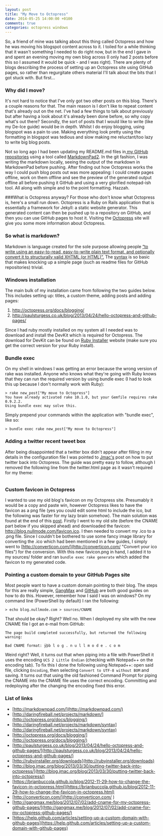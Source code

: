 ```yaml
---
layout: post
title: "My Move to Octopress"
date: 2014-05-25 14:00:00 +0100
comments: true
categories: octopress windows
---
```


So, a friend of mine was talking about this thing called Octopress and how he was moving his blogspot content across to it. I toiled for a while thinking that it wasn't something I needed to do right now, but in the end I gave in and spent an evening moving my own blog across (I only had 2 posts before this so I assumed it would be quick - and I was right). There are plenty of blogs describing the process of setting up an Octopress site using GitHub pages, so rather than regurgitate others material I'll talk about the bits that I got stuck with. But first... 

### Why did I move?
It's not hard to notice that I've only got two other posts on this blog. There's a couple reasons for that. The main reason is I don't like to repeat content that's already out on the net. I've had a few things to talk about previously but after having a look about it's already been done before, so why copy what's out there? Secondly, the sort of posts that I would like to write (like my De-Ice guide) would be in depth. Whilst I do enjoy blogging, using blogspot was a pain to use. Making everything look pretty using the formatting in blogspot was tedious and slow making me reluctant/too lazy to write big blog posts. 

Not so long ago I had been updating my README.md files in[ my GitHub repositories](https://github.com/NullMode) using a tool called [MarkdownPad2](http://markdownpad.com/). In the git fashion, I was writing the markdown locally, seeing the output of the markdown in MarkdownPad before pushing. After finding out how Octopress works the way I could push blog posts out was more appealing: I could create pages offline, work on them offline and see the preview of the generated output offline all before pushing it GitHub and using a very glorified notepad-ish tool. All along with simple and to the point formatting. Hazzah. 

###What is Octopress anyway?
For those who don't know what Octopress is, here's a small run down. Octopress is a Ruby on Rails application that is essentially a framework for Jekyll: a static website generator. This generated content can then be pushed up to a repository on GitHub, and then you can use GitHub pages to host it. Visiting the [Octopress](http://octopress.org/ "Octopress") site will give you some more information about Octopress.


### So what is markdown?
Markdown is language created for the sole purpose allowing people [“to write using an easy-to-read, easy-to-write plain text format, and optionally convert it to structurally valid XHTML (or HTML)”.](http://daringfireball.net/projects/markdown/ "John Gruber on Markdown") The [syntax](http://daringfireball.net/projects/markdown/syntax "Syntax") is so basic that makes knocking up a simple page (such as readme files for GitHub repositories) trivial. 


### Windows installation
The main bulk of my installation came from following the two guides below. This includes setting up: titles, a custom theme, adding posts and adding pages:

1. http://octopress.org/docs/blogging/
2. http://paulsturgess.co.uk/blog/2013/04/24/hello-octopress-and-github-pages/

Since I had ruby mostly installed on my system all I needed was to download and install the DevKit which is required for Octopress. The download for DevKit can be found on [Ruby Installer](http://rubyinstaller.org/downloads "Ruby downloads") website (make sure you get the correct version for your Ruby install).

### Bundle exec
On my shell in windows I was getting an error because the wrong version of rake was installed. Anyone who knows what they're going with Ruby knows that they can run the required version by using bundle exec (I had to look this up because I don't normally work with Ruby):

	> rake new_post["My move to Octopress"]
	You have already activated rake 10.1.0, but your Gemfile requires rake 0.9.2.2.
	Using bundle exec may solve this.

Simply prepend your commands within the application with "bundle exec", like so:
	
	> bundle exec rake new_post["My move to Octopress"]

### Adding a twitter recent tweet box
After being disappointed that a twitter box didn't appear after filling in my details in the configuration file I was pointed to [Jmac's](http://blog.jmac.org/blog/2013/03/30/putting-twitter-back-into-octopress/ "Jmac - Putting Twitter Back Into Octopress") post on how to put twitter back into Octopress. The guide was pretty easy to follow, although I removed the following line from the twitter.html page as it wasn't required for my theme:

```<h1>Twitter</h1>
```

### Custom favicon in Octopress
I wanted to use my old blog's favicon on my Octopress site. Presumably it would be a copy and paste win, however Octopress likes to have the favicon as a png file (yes you could edit some html to include the ico, but the following was faster for my lazy brain somehow). The main solution was found at the end of this [post](https://brianbuccola.github.io/blog/2012-11-29-how-to-change-the-favicon-in-octopress.html "How to Change the Favicon in Octopress"). Firstly I went to my old site (before the CNAME part below if you skipped ahead) and downloaded the favicon: http://blog.nullmode.com/favicon.ico. I then needed to convert my .ico to a .png file. Since I couldn't be bothered to use some fancy image library for converting the .ico which had been mentioned in a few guides, I simply went to [http://converticon.com/](http://converticon.com/ "Convert your ico files") for the conversion. With this new favicon.png in hand, I added it to my sources/ folder and ran `bundle exec rake generate` which added the favicon to my generated code.

### Pointing a custom domain to your GitHub Pages site
Most people want to have a custom domain pointing to their blog. The steps for this are really simple, [GangMax](http://gangmax.me/blog/2012/07/02/add-cname-for-my-octopress-github-pages/ "Add CNAME for My Octopress Github Pages") and [GitHub](https://help.github.com/articles/setting-up-a-custom-domain-with-github-pages "Setting up a custom domain with GitHub Pages") are both good guides on how to do this. However, remember how I said I was on windows? On my command line (PowerShell by default) I ran the following:

	> echo blog.nullmode.com > sources/CNAME	

That should be okay? Right? Well no. When I deployed my site with the new CNAME file I got an e-mail from GitHub:

	The page build completed successfully, but returned the following warning:
	
	Bad CNAME format: ÿþb l o g . n u l l m o d e . c o m

Weird right? Well, it turns out that when piping into a file with PowerShell it uses the encoding `UCS 2 Little Endian` (checking with Notepad++ on the encoding tab). To fix this I done the following using Notepad++: open said file, clicking `Encoding`, then selecting `Convert to UTF-8 without BOM` and saving. It turns out that using the old fashioned Command Prompt for piping the CNAME into the CNAME file uses the correct encoding. Committing and redeploying after the changing the encoding fixed this error.


### List of links

- [http://markdownpad.com/](http://markdownpad.com/)
- [http://daringfireball.net/projects/markdown/](http://octopress.org/docs/blogging/)
- [http://daringfireball.net/projects/markdown/syntax](http://daringfireball.net/projects/markdown/syntax)
- [http://octopress.org/docs/blogging/](http://octopress.org/docs/blogging/)
- [http://paulsturgess.co.uk/blog/2013/04/24/hello-octopress-and-github-pages/](http://paulsturgess.co.uk/blog/2013/04/24/hello-octopress-and-github-pages/)
- [http://rubyinstaller.org/downloads](http://rubyinstaller.org/downloads)
- [http://blog.jmac.org/blog/2013/03/30/putting-twitter-back-into-octopress/](http://blog.jmac.org/blog/2013/03/30/putting-twitter-back-into-octopress/)
- [https://brianbuccola.github.io/blog/2012-11-29-how-to-change-the-favicon-in-octopress.html](https://brianbuccola.github.io/blog/2012-11-29-how-to-change-the-favicon-in-octopress.html)
- [http://converticon.com/](http://converticon.com/ ) 
- [http://gangmax.me/blog/2012/07/02/add-cname-for-my-octopress-github-pages/](http://gangmax.me/blog/2012/07/02/add-cname-for-my-octopress-github-pages/)
- [https://help.github.com/articles/setting-up-a-custom-domain-with-github-pages](https://help.github.com/articles/setting-up-a-custom-domain-with-github-pages)